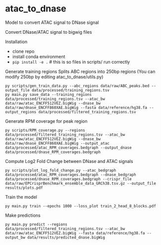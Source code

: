 # atac_to_dnase

Model to convert ATAC signal to DNase signal

Convert DNase/ATAC signal to bigwig files

Installation
- clone repo
- install conda environment
- `pip install -e .`  # this is so files in scripts/ run correctly

Generate training regions
Splits ABC regions into 250bp regions (You can modify 250bp by editing atac_to_dnase/utils.py)
```
py scripts/gen_train_data.py --abc_regions data/raw/ABC_peaks.bed --output_file data/processed/training_regions.tsv
py main.py save_data --training_regions data/processed/training_regions.tsv --atac_bw data/raw/atac_ENCFF512VEZ.bigWig --dnase_bw data/raw/dnase_ENCFF860XAE.bigWig --fasta data/reference/hg38.fa --output_regions data/processed/filtered_training_regions.tsv
```


Generate RPM coverage for peak region
```
py scripts/RPM_coverage.py --regions data/processed/filtered_training_regions.tsv --atac_bw data/raw/atac_ENCFF512VEZ.bigWig --dnase_bw data/raw/dnase_ENCFF860XAE.bigWig --output_atac data/processed/atac_RPM_coverages.bedgraph --output_dnase data/processed/dnase_RPM_coverages.bedgraph
```

Compute Log2 Fold Change between DNase and ATAC signals
```
py scripts/plot_log_fold_change.py --atac_bedgraph data/processed/atac_RPM_coverages.bedgraph --dnase_bedgraph data/processed/dnase_RPM_coverages.bedgraph --crispr_file data/raw/EPCrisprBenchmark_ensemble_data_GRCh38.tsv.gz --output_file results/plots.pdf
```


Train the model
```
py main.py train --epochs 1000 --loss_plot train_2_head_8_blocks.pdf
```

Make predictions
```
py main.py predict --regions data/processed/filtered_training_regions.tsv --atac_bw data/raw/atac_ENCFF512VEZ.bigWig --fasta data/reference/hg38.fa --output_bw data/results/predicted_dnase.bigWig
```

